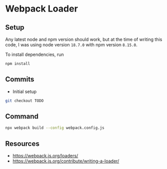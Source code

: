 # Webpack Loader

## Setup

Any latest node and npm version should work, but at the time of writing this code, I was using node version `18.7.0` with npm version `8.15.0`.

To install dependencies, run

```sh
npm install
```

## Commits

- Initial setup

```sh
git checkout TODO
```

## Command

```sh
npx webpack build --config webpack.config.js
```

## Resources

- https://webpack.js.org/loaders/
- https://webpack.js.org/contribute/writing-a-loader/ 
